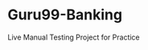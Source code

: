 # Guru99-Banking
Live Manual Testing Project for Practice                                                                                          
